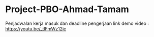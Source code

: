 # Project-PBO-Ahmad-Tamam
Penjadwalan kerja masuk dan deadline pengerjaan
link demo video : https://youtu.be/_tlFmWz12ic
